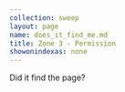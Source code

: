 ```yaml
---
collection: sweep
layout: page
name: does_it_find_me.md
title: Zone 3 - Permission
showonindexas: none
---
```


Did it find the page?
